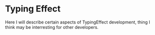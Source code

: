 # Typing Effect

Here I will describe certain aspects of TypingEffect development, thing I think may be interresting for other developers.
